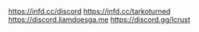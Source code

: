 https://infd.cc/discord
https://infd.cc/tarkoturned
https://discord.liamdoesga.me
https://discord.gg/lcrust